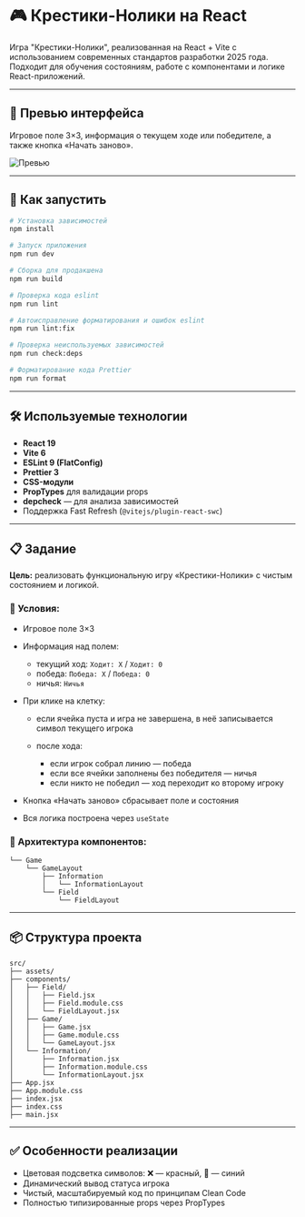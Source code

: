 
# 🎮 Крестики-Нолики на React

Игра "Крестики-Нолики", реализованная на React + Vite с использованием современных стандартов разработки 2025 года.
Подходит для обучения состояниям, работе с компонентами и логике React-приложений.

---

## 📸 Превью интерфейса

Игровое поле 3×3, информация о текущем ходе или победителе, а также кнопка «Начать заново».

![Превью](./preview-tic-tac-toe.png)

---

## 🚀 Как запустить

```bash
# Установка зависимостей
npm install

# Запуск приложения
npm run dev

# Сборка для продакшена
npm run build

# Проверка кода eslint
npm run lint

# Автоисправление форматирования и ошибок eslint
npm run lint:fix

# Проверка неиспользуемых зависимостей
npm run check:deps

# Форматирование кода Prettier
npm run format
```

---

## 🛠 Используемые технологии

* **React 19**
* **Vite 6**
* **ESLint 9 (FlatConfig)**
* **Prettier 3**
* **CSS-модули**
* **PropTypes** для валидации props
* **depcheck** — для анализа зависимостей
* Поддержка Fast Refresh (`@vitejs/plugin-react-swc`)

---

## 📋 Задание

**Цель:** реализовать функциональную игру «Крестики-Нолики» с чистым состоянием и логикой.

### 🔧 Условия:

* Игровое поле 3×3
* Информация над полем:

	* текущий ход: `Ходит: X` / `Ходит: 0`
	* победа: `Победа: X` / `Победа: 0`
	* ничья: `Ничья`
* При клике на клетку:

	* если ячейка пуста и игра не завершена, в неё записывается символ текущего игрока
	* после хода:

		* если игрок собрал линию — победа
		* если все ячейки заполнены без победителя — ничья
		* если никто не победил — ход переходит ко второму игроку
* Кнопка «Начать заново» сбрасывает поле и состояния
* Вся логика построена через `useState`

### 🧩 Архитектура компонентов:

```
└── Game
    └── GameLayout
        ├── Information
        │   └── InformationLayout
        └── Field
            └── FieldLayout
```

---

## 📦 Структура проекта

```
src/
├── assets/
├── components/
│   ├── Field/
│   │   ├── Field.jsx
│   │   ├── Field.module.css
│   │   └── FieldLayout.jsx
│   ├── Game/
│   │   ├── Game.jsx
│   │   ├── Game.module.css
│   │   └── GameLayout.jsx
│   └── Information/
│       ├── Information.jsx
│       ├── Information.module.css
│       └── InformationLayout.jsx
├── App.jsx
├── App.module.css
├── index.jsx
├── index.css
├── main.jsx
```

---

## ✅ Особенности реализации

* Цветовая подсветка символов: ❌ — красный, 🔵 — синий
* Динамический вывод статуса игрока
* Чистый, масштабируемый код по принципам Clean Code
* Полностью типизированные props через PropTypes


